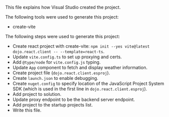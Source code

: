 This file explains how Visual Studio created the project.

The following tools were used to generate this project:
- create-vite

The following steps were used to generate this project:
- Create react project with create-vite: `npm init --yes vite@latest dojo.react.client -- --template=react-ts`.
- Update `vite.config.ts` to set up proxying and certs.
- Add `@type/node` for `vite.config.js` typing.
- Update `App` component to fetch and display weather information.
- Create project file (`dojo.react.client.esproj`).
- Create `launch.json` to enable debugging.
- Create `nuget.config` to specify location of the JavaScript Project System SDK (which is used in the first line in `dojo.react.client.esproj`).
- Add project to solution.
- Update proxy endpoint to be the backend server endpoint.
- Add project to the startup projects list.
- Write this file.

